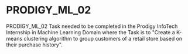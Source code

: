 # PRODIGY_ML_02
 PRODIGY_ML_02 Task needed to be completed in the Prodigy InfoTech Internship in Machine Learning Domain where the Task is to "Create a K-means clustering algorithm to group customers of a retail store based on their purchase history".
